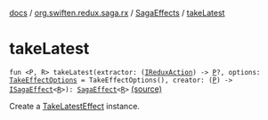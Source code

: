 [docs](../../index.md) / [org.swiften.redux.saga.rx](../index.md) / [SagaEffects](index.md) / [takeLatest](./take-latest.md)

# takeLatest

`fun <P, R> takeLatest(extractor: (`[`IReduxAction`](../../org.swiften.redux.core/-i-redux-action.md)`) -> `[`P`](take-latest.md#P)`?, options: `[`TakeEffectOptions`](../-take-effect-options/index.md)` = TakeEffectOptions(), creator: (`[`P`](take-latest.md#P)`) -> `[`ISagaEffect`](../../org.swiften.redux.saga.common/-i-saga-effect.md)`<`[`R`](take-latest.md#R)`>): `[`SagaEffect`](../../org.swiften.redux.saga.common/-saga-effect/index.md)`<`[`R`](take-latest.md#R)`>` [(source)](https://github.com/protoman92/KotlinRedux/tree/master/common/common-rx-saga/src/main/kotlin/org/swiften/redux/saga/rx/SagaEffects.kt#L78)

Create a [TakeLatestEffect](../-take-latest-effect/index.md) instance.

